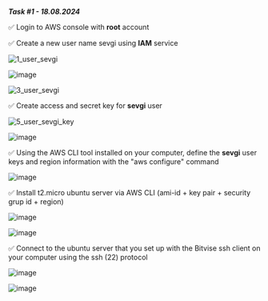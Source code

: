 _**Task #1 - 18.08.2024**_


✅ Login to AWS console with **root** account


✅ Create a new user name sevgi using **IAM** service

![1_user_sevgi](https://github.com/user-attachments/assets/2187eb72-c86b-42bf-b1a6-e4a811b9fc7c)

![image](https://github.com/user-attachments/assets/12ee8c3a-127a-4465-98c5-f22421029fa3)

![3_user_sevgi](https://github.com/user-attachments/assets/6f603930-9363-48a1-9b70-a15caf8c3498)


✅ Create access and secret key for **sevgi** user

![5_user_sevgi_key](https://github.com/user-attachments/assets/b5150369-b6c8-494e-8349-210f81aa0a19)

![image](https://github.com/user-attachments/assets/12bdb3d0-c195-4843-bd86-7db28b83ddfe)


✅ Using the AWS CLI tool installed on your computer, define the **sevgi** user keys and region information with the "aws configure" command

![image](https://github.com/user-attachments/assets/c70d89b5-b78a-4c97-8693-9da7d865a485)


✅ Install t2.micro ubuntu server via AWS CLI (ami-id + key pair + security grup id + region)

![image](https://github.com/user-attachments/assets/277263f9-4e62-4d6e-92d2-2e8f798e47e6)

![image](https://github.com/user-attachments/assets/fe04217b-b829-4842-b423-3950f31c3b9c)


✅ Connect to the ubuntu server that you set up with the Bitvise ssh client on your computer using the ssh (22) protocol

![image](https://github.com/user-attachments/assets/6356975d-cbc7-4580-9433-9d3b25ca720e)

![image](https://github.com/user-attachments/assets/37a00f22-a3bd-48d2-8ab7-d27fd5f90588)



